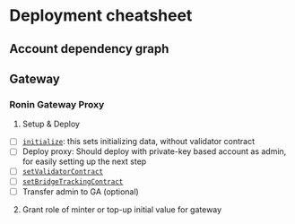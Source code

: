 # Deployment cheatsheet

## Account dependency graph

## Gateway
### Ronin Gateway Proxy

1. Setup & Deploy

- [ ] [`initialize`](https://github.com/axieinfinity/ronin-dpos-contracts/blob/5ef887dba49571c32b7e59e56d8ddde29d1a09c4/contracts/ronin/RoninGatewayV2.sol#L68-L80): this sets initializing data, without validator contract
- [ ] Deploy proxy: Should deploy with private-key based account as admin, for easily setting up the next step
- [ ] [`setValidatorContract`](https://github.com/axieinfinity/ronin-dpos-contracts/blob/5ef887dba49571c32b7e59e56d8ddde29d1a09c4/contracts/ronin/RoninGatewayV2.sol#L103)
- [ ] [`setBridgeTrackingContract`](https://github.com/axieinfinity/ronin-dpos-contracts/blob/95d7e94dea2d33e1835c51aa104114c18ff8df4c/contracts/ronin/RoninGatewayV2.sol#L118)
- [ ] Transfer admin to GA (optional)

2. Grant role of minter or top-up initial value for gateway